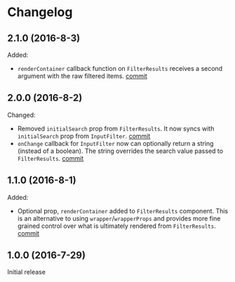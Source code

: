 # Changelog

## 2.1.0 (2016-8-3)

Added:

- `renderContainer` callback function on `FilterResults` receives a second argument with the raw filtered items. [commit](../../4f7552f)

## 2.0.0 (2016-8-2)

Changed:

- Removed `initialSearch` prop from `FilterResults`. It now syncs with `initialSearch` prop from `InputFilter`. [commit](../../commit/eb200b5)
- `onChange` callback for `InputFilter` now can optionally return a string (instead of a boolean). The string overrides the search value passed to `FilterResults`. [commit](../../commit/eb200b5)

## 1.1.0 (2016-8-1)

Added:

- Optional prop, `renderContainer` added to `FilterResults` component. This is an alternative to using `wrapper`/`wrapperProps` and provides more fine grained control over what is ultimately rendered from `FilterResults`. [commit](../../commit/b2d5866)

## 1.0.0 (2016-7-29)

Initial release
